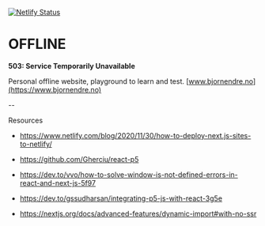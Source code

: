 [![Netlify Status](https://api.netlify.com/api/v1/badges/740ebc51-f474-4cf8-b97e-cecce439eb20/deploy-status)](https://app.netlify.com/sites/bjornendre/deploys)


# OFFLINE
**503: Service Temporarily Unavailable**

Personal offline website, playground to learn and test. [www.bjornendre.no](https://www.bjornendre.no)


--

Resources

* https://www.netlify.com/blog/2020/11/30/how-to-deploy-next.js-sites-to-netlify/

* https://github.com/Gherciu/react-p5
* https://dev.to/vvo/how-to-solve-window-is-not-defined-errors-in-react-and-next-js-5f97
* https://dev.to/gssudharsan/integrating-p5-js-with-react-3g5e
* https://nextjs.org/docs/advanced-features/dynamic-import#with-no-ssr